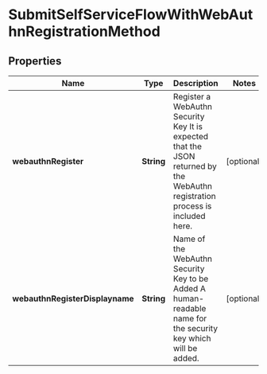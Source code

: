 

# SubmitSelfServiceFlowWithWebAuthnRegistrationMethod


## Properties

| Name | Type | Description | Notes |
|------------ | ------------- | ------------- | -------------|
|**webauthnRegister** | **String** | Register a WebAuthn Security Key  It is expected that the JSON returned by the WebAuthn registration process is included here. |  [optional] |
|**webauthnRegisterDisplayname** | **String** | Name of the WebAuthn Security Key to be Added  A human-readable name for the security key which will be added. |  [optional] |




